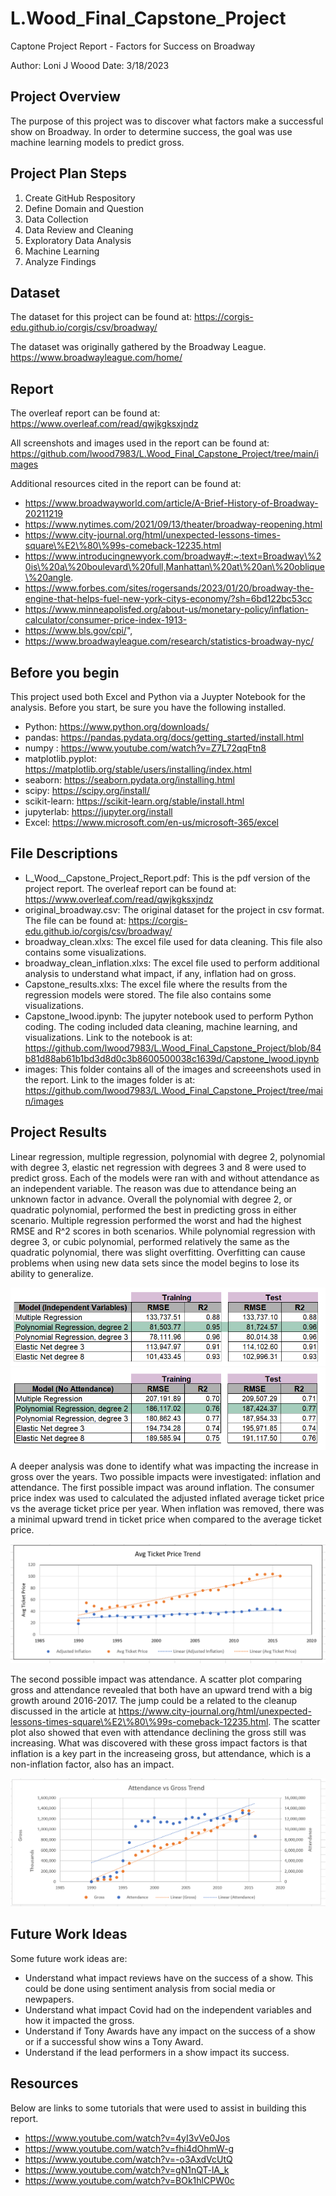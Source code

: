 #  L.Wood_Final_Capstone_Project

Captone Project Report - Factors for Success on Broadway

Author: Loni J Woood
Date:  3/18/2023

## Project Overview

The purpose of this project was to discover what factors make a successful show on Broadway.  In order to determine success, the goal was use machine learning models to predict gross.  

## Project Plan Steps

1.  Create GitHub Respository
2.  Define Domain and Question
3.  Data Collection  
4.  Data Review and Cleaning
5.  Exploratory Data Analysis
6.  Machine Learning
7.  Analyze Findings

## Dataset

The dataset for this project can be found at: https://corgis-edu.github.io/corgis/csv/broadway/


The dataset was originally gathered by the Broadway League.  https://www.broadwayleague.com/home/


## Report

The overleaf report can be found at: https://www.overleaf.com/read/qwjkgksxjndz

All screenshots and images used in the report can be found at: https://github.com/lwood7983/L.Wood_Final_Capstone_Project/tree/main/images

Additional resources cited in the report can be found at:

- https://www.broadwayworld.com/article/A-Brief-History-of-Broadway-20211219
- https://www.nytimes.com/2021/09/13/theater/broadway-reopening.html
- https://www.city-journal.org/html/unexpected-lessons-times-square\%E2\%80\%99s-comeback-12235.html
- https://www.introducingnewyork.com/broadway#:~:text=Broadway\%20is\%20a\%20boulevard\%20full,Manhattan\%20at\%20an\%20oblique\%20angle.
- https://www.forbes.com/sites/rogersands/2023/01/20/broadway-the-engine-that-helps-fuel-new-york-citys-economy/?sh=6bd122bc53cc
- https://www.minneapolisfed.org/about-us/monetary-policy/inflation-calculator/consumer-price-index-1913-
- https://www.bls.gov/cpi/",
- https://www.broadwayleague.com/research/statistics-broadway-nyc/

## Before you begin
This project used both Excel and Python via a Juypter Notebook  for the analysis.  Before you start, be sure you have the following installed.

- Python: https://www.python.org/downloads/
- pandas: https://pandas.pydata.org/docs/getting_started/install.html
- numpy : https://www.youtube.com/watch?v=Z7L72qqFtn8
- matplotlib.pyplot: https://matplotlib.org/stable/users/installing/index.html
- seaborn: https://seaborn.pydata.org/installing.html
- scipy: https://scipy.org/install/
- scikit-learn: https://scikit-learn.org/stable/install.html
- jupyterlab:  https://jupyter.org/install
- Excel:  https://www.microsoft.com/en-us/microsoft-365/excel

## File Descriptions

- L_Wood__Capstone_Project_Report.pdf:  This is the pdf version of the project report.  The overleaf report can be found at: https://www.overleaf.com/read/qwjkgksxjndz
- original_broadway.csv:  The original dataset for the project in csv format.  The file can be found at:  https://corgis-edu.github.io/corgis/csv/broadway/
- broadway_clean.xlxs:  The excel file used for data cleaning.  This file also contains some visualizations.
- broadway_clean_inflation.xlxs:  The excel file used to perform additional analysis to understand what impact, if any, inflation had on gross.
- Capstone_results.xlxs:  The excel file where the results from the regression models were stored.  The file also contains some visualizations.
- Capstone_lwood.ipynb:  The jupyter notebook used to perform Python coding.  The coding included data cleaning, machine learning, and visualizations.  Link to the notebook is at: https://github.com/lwood7983/L.Wood_Final_Capstone_Project/blob/84b81d88ab61b1bd3d8d0c3b8600500038c1639d/Capstone_lwood.ipynb
- images:  This folder contains all of the images and screeenshots used in the report. Link to the images folder is at: https://github.com/lwood7983/L.Wood_Final_Capstone_Project/tree/main/images


## Project Results

Linear regression, multiple regression, polynomial with degree 2, polynomial with degree 3, elastic net regression with degrees 3 and 8 were used to predict gross.  Each of the models were ran with and without attendance as an independent variable.  The reason was due to attendance being an unknown factor in advance.  Overall the polynomial with degree 2, or quadratic polynomial, performed the best in predicting gross in either scenario. Multiple regression performed the worst and had the highest RMSE and R^2 scores in both scenarios.  While polynomial regression with degree 3, or cubic polynomial, performed relatively the same as the quadratic polynomial,  there was slight overfitting.  Overfitting can cause problems when using new data sets since the model begins to lose its ability to generalize.

![Results_with_attendance ](images/conclusion_ind.png)
![Results_without_attendance](images/conclusion_noatt.png)


A deeper analysis was done to identify what was impacting the increase in gross over the years.  Two possible impacts were investigated: inflation and attendance.  The first possible impact was around inflation.  The consumer price index was used to calculated the adjusted inflated average ticket price vs the average ticket price per year.  When inflation was removed, there was a minimal upward trend in ticket price when compared to the average ticket price. 

![Inflation_scatter](images/avgtickettrend_inflation.png)

The second possible impact was attendance.  A scatter plot comparing gross and attendance revealed that both have an upward trend with a big growth around 2016-2017.  The jump could be a related to the cleanup discussed in the article at https://www.city-journal.org/html/unexpected-lessons-times-square\%E2\%80\%99s-comeback-12235.html.  The scatter plot also showed that even with attendance declining the gross still was increasing.  What was discovered with these gross impact factors is that inflation is a key part in the increaseing gross, but attendance, which is a non-inflation factor, also has an impact.

![gross_att_scatter](images/scatter_gross&attend.png)

## Future Work Ideas
Some future work ideas are:

- Understand what impact reviews have on the success of a show.  This could be done using sentiment analysis from social media or newpapers.
- Understand what impact Covid had on the independent variables and how it impacted the gross.
- Understand if Tony Awards have any impact on the success of a show or if a successful show wins a Tony Award.
- Understand if the lead performers in a show impact its success.

## Resources

Below are links to some tutorials that were used to assist in building this report.

- https://www.youtube.com/watch?v=4yI3vVe0Jos
- https://www.youtube.com/watch?v=fhi4dOhmW-g
- https://www.youtube.com/watch?v=-o3AxdVcUtQ
- https://www.youtube.com/watch?v=gN1nQT-lA_k
- https://www.youtube.com/watch?v=BOk1hlCPW0c
